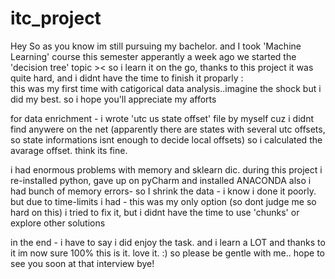 # itc_project
Hey
So as you know im still pursuing my bachelor. and I took 'Machine Learning' course this semester
apperantly a week ago we started the 'decision tree' topic ><
so i learn it on the go, thanks to this project
it was quite hard, and i didnt have the time to finish it proparly :\
this was my first time with catigorical data analysis..imagine the shock
but i did my best. so i hope you'll appreciate my afforts

for data enrichment - i wrote 'utc us state offset' file by myself
cuz i didnt find anywere on the net (apparently there are states with several utc offsets, so state informations isnt enough to decide local offsets)
so i calculated the avarage offset. think its fine.

i had enormous problems with memory and sklearn dic. 
during this project i re-installed python, gave up on pyCharm and installed ANACONDA
also i had bunch of memory errors- so I shrink the data - i know i done it poorly. 
but due to time-limits i had - this was my only option
(so dont judge me so hard on this)
i tried to fix it, but i didnt have the time to use 'chunks' or explore other solutions

in the end - i have to say i did enjoy the task. and i learn a LOT
and thanks to it im now sure 100% this is it.
love it. :) so please be gentle with me..
hope to see you soon at that interview
bye!

